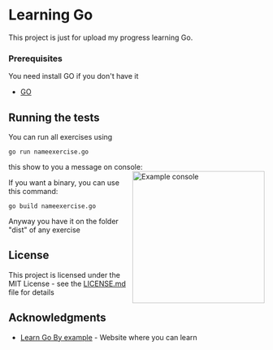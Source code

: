 # Learning Go

This project is just for upload my progress learning Go.

### Prerequisites

You need install GO if you don't have it

* [GO](https://golang.org/doc/install)

## Running the tests

You can run all exercises using

```
go run nameexercise.go
```

this show to you a message on console:
<img src="https://i.imgur.com/6WC2Y7Z.png" alt="Example console" title="console" align="right" height="260" />

If you want a binary, you can use this command:
```
go build nameexercise.go
```

Anyway you have it on the folder "dist" of any exercise

## License

This project is licensed under the MIT License - see the [LICENSE.md](LICENSE.md) file for details

## Acknowledgments

* [Learn Go By example](https://gobyexample.com/hello-world) - Website where you can learn
